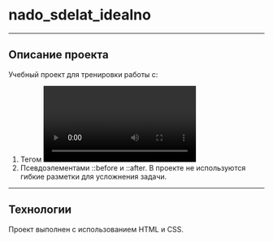 # nado_sdelat_idealno
------
## Описание проекта
Учебный проект для тренировки работы с:
1. Тегом <video>.
2. Псевдоэлементами ::before и ::after.
В проекте не используются гибкие разметки для усложнения задачи.
------
## Технологии
Проект выполнен с использованием HTML и CSS.
